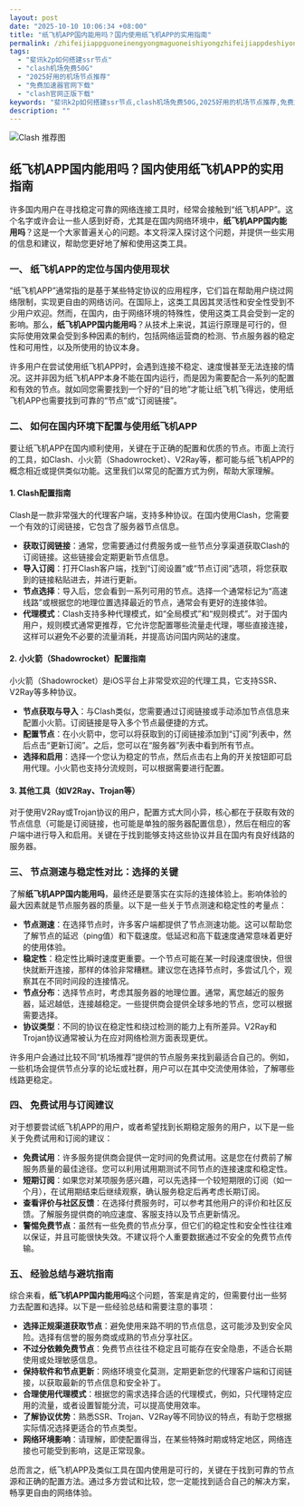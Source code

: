 ```yaml
---
layout: post
date: "2025-10-10 10:06:34 +08:00"
title: "纸飞机APP国内能用吗？国内使用纸飞机APP的实用指南"
permalink: /zhifeijiappguoneinengyongmaguoneishiyongzhifeijiappdeshiyongzhinan/
tags:
  - "斐讯k2p如何搭建ssr节点"
  - "clash机场免费50G"
  - "2025好用的机场节点推荐"
  - "免费加速器官网下载"
  - "clash官网正版下载"
keywords: "斐讯k2p如何搭建ssr节点,clash机场免费50G,2025好用的机场节点推荐,免费加速器官网下载,clash官网正版下载"
description: ""
---
```


![Clash 推荐图](https://clashjd.github.io/assets/img/节点订阅推荐.png)

## 纸飞机APP国内能用吗？国内使用纸飞机APP的实用指南


<p>许多国内用户在寻找稳定可靠的网络连接工具时，经常会接触到“纸飞机APP”。这个名字或许会让一些人感到好奇，尤其是在国内网络环境中，<strong>纸飞机APP国内能用吗</strong>？这是一个大家普遍关心的问题。本文将深入探讨这个问题，并提供一些实用的信息和建议，帮助您更好地了解和使用这类工具。</p>

<h3>一、 纸飞机APP的定位与国内使用现状</h3>

<p>“纸飞机APP”通常指的是基于某些特定协议的应用程序，它们旨在帮助用户绕过网络限制，实现更自由的网络访问。在国际上，这类工具因其灵活性和安全性受到不少用户欢迎。然而，在国内，由于网络环境的特殊性，使用这类工具会受到一定的影响。那么，<strong>纸飞机APP国内能用吗</strong>？从技术上来说，其运行原理是可行的，但实际使用效果会受到多种因素的制约，包括网络运营商的检测、节点服务器的稳定性和可用性，以及所使用的协议本身。</p>

<p>许多用户在尝试使用纸飞机APP时，会遇到连接不稳定、速度慢甚至无法连接的情况。这并非因为纸飞机APP本身不能在国内运行，而是因为需要配合一系列的配置和有效的节点。就如同您需要找到一个好的“目的地”才能让纸飞机飞得远，使用纸飞机APP也需要找到可靠的“节点”或“订阅链接”。</p>

<h3>二、 如何在国内环境下配置与使用纸飞机APP</h3>

<p>要让纸飞机APP在国内顺利使用，关键在于正确的配置和优质的节点。市面上流行的工具，如Clash、小火箭（Shadowrocket）、V2Ray等，都可能与纸飞机APP的概念相近或提供类似功能。这里我们以常见的配置方式为例，帮助大家理解。</p>

<h4>1. Clash配置指南</h4>

<p>Clash是一款非常强大的代理客户端，支持多种协议。在国内使用Clash，您需要一个有效的订阅链接，它包含了服务器节点信息。</p>
<ul>
    <li><strong>获取订阅链接</strong>：通常，您需要通过付费服务或一些节点分享渠道获取Clash的订阅链接。这些链接会定期更新节点信息。</li>
    <li><strong>导入订阅</strong>：打开Clash客户端，找到“订阅设置”或“节点订阅”选项，将您获取到的链接粘贴进去，并进行更新。</li>
    <li><strong>节点选择</strong>：导入后，您会看到一系列可用的节点。选择一个通常标记为“高速线路”或根据您的地理位置选择最近的节点，通常会有更好的连接体验。</li>
    <li><strong>代理模式</strong>：Clash支持多种代理模式，如“全局模式”和“规则模式”。对于国内用户，规则模式通常更推荐，它允许您配置哪些流量走代理，哪些直接连接，这样可以避免不必要的流量消耗，并提高访问国内网站的速度。</li>
</ul>

<h4>2. 小火箭（Shadowrocket）配置指南</h4>

<p>小火箭（Shadowrocket）是iOS平台上非常受欢迎的代理工具，它支持SSR、V2Ray等多种协议。</p>
<ul>
    <li><strong>节点获取与导入</strong>：与Clash类似，您需要通过订阅链接或手动添加节点信息来配置小火箭。订阅链接是导入多个节点最便捷的方式。</li>
    <li><strong>配置节点</strong>：在小火箭中，您可以将获取到的订阅链接添加到“订阅”列表中，然后点击“更新订阅”。之后，您可以在“服务器”列表中看到所有节点。</li>
    <li><strong>选择和启用</strong>：选择一个您认为稳定的节点，然后点击右上角的开关按钮即可启用代理。小火箭也支持分流规则，可以根据需要进行配置。</li>
</ul>

<h4>3. 其他工具（如V2Ray、Trojan等）</h4>

<p>对于使用V2Ray或Trojan协议的用户，配置方式大同小异，核心都在于获取有效的节点信息（可能是订阅链接，也可能是单独的服务器配置信息），然后在相应的客户端中进行导入和启用。关键在于找到能够支持这些协议并且在国内有良好线路的服务器。</p>

<h3>三、 节点测速与稳定性对比：选择的关键</h3>

<p>了解<strong>纸飞机APP国内能用吗</strong>，最终还是要落实在实际的连接体验上。影响体验的最大因素就是节点服务器的质量。以下是一些关于节点测速和稳定性的考量点：</p>

<ul>
    <li><strong>节点测速</strong>：在选择节点时，许多客户端都提供了节点测速功能。这可以帮助您了解节点的延迟（ping值）和下载速度。低延迟和高下载速度通常意味着更好的使用体验。</li>
    <li><strong>稳定性</strong>：稳定性比瞬时速度更重要。一个节点可能在某一时段速度很快，但很快就断开连接，那样的体验非常糟糕。建议您在选择节点时，多尝试几个，观察其在不同时间段的连接情况。</li>
    <li><strong>节点分布</strong>：选择节点时，考虑其服务器的地理位置。通常，离您越近的服务器，延迟越低，连接越稳定。一些提供商会提供全球多地的节点，您可以根据需要选择。</li>
    <li><strong>协议类型</strong>：不同的协议在稳定性和绕过检测的能力上有所差异。V2Ray和Trojan协议通常被认为在应对网络检测方面表现更优。</li>
</ul>

<p>许多用户会通过比较不同“机场推荐”提供的节点服务来找到最适合自己的。例如，一些机场会提供节点分享的论坛或社群，用户可以在其中交流使用体验，了解哪些线路更稳定。</p>

<h3>四、 免费试用与订阅建议</h3>

<p>对于想要尝试纸飞机APP的用户，或者希望找到长期稳定服务的用户，以下是一些关于免费试用和订阅的建议：</p>

<ul>
    <li><strong>免费试用</strong>：许多服务提供商会提供一定时间的免费试用。这是您在付费前了解服务质量的最佳途径。您可以利用试用期测试不同节点的连接速度和稳定性。</li>
    <li><strong>短期订阅</strong>：如果您对某项服务感兴趣，可以先选择一个较短期限的订阅（如一个月），在试用期结束后继续观察，确认服务稳定后再考虑长期订阅。</li>
    <li><strong>查看评价与社区反馈</strong>：在选择付费服务时，可以参考其他用户的评价和社区反馈。了解服务提供商的响应速度、客服支持以及节点更新情况。</li>
    <li><strong>警惕免费节点</strong>：虽然有一些免费的节点分享，但它们的稳定性和安全性往往难以保证，并且可能很快失效。不建议将个人重要数据通过不安全的免费节点传输。</li>
</ul>

<h3>五、 经验总结与避坑指南</h3>

<p>综合来看，<strong>纸飞机APP国内能用吗</strong>这个问题，答案是肯定的，但需要付出一些努力去配置和选择。以下是一些经验总结和需要注意的事项：</p>

<ul>
    <li><strong>选择正规渠道获取节点</strong>：避免使用来路不明的节点信息，这可能涉及到安全风险。选择有信誉的服务商或成熟的节点分享社区。</li>
    <li><strong>不过分依赖免费节点</strong>：免费节点往往不稳定且可能存在安全隐患，不适合长期使用或处理敏感信息。</li>
    <li><strong>保持软件和节点更新</strong>：网络环境变化莫测，定期更新您的代理客户端和订阅链接，以获取最新的节点信息和安全补丁。</li>
    <li><strong>合理使用代理模式</strong>：根据您的需求选择合适的代理模式，例如，只代理特定应用的流量，或者设置智能分流，可以提高使用效率。</li>
    <li><strong>了解协议优势</strong>：熟悉SSR、Trojan、V2Ray等不同协议的特点，有助于您根据实际情况选择更适合的节点类型。</li>
    <li><strong>网络环境影响</strong>：请理解，即使配置得当，在某些特殊时期或特定地区，网络连接也可能受到影响，这是正常现象。</li>
</ul>

<p>总而言之，纸飞机APP及类似工具在国内使用是可行的，关键在于找到可靠的节点源和正确的配置方法。通过多方尝试和比较，您一定能找到适合自己的解决方案，畅享更自由的网络体验。</p>